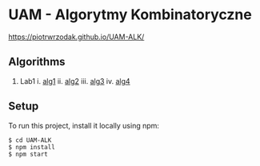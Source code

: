# UAM - Algorytmy Kombinatoryczne

https://piotrwrzodak.github.io/UAM-ALK/

## Algorithms
1. Lab1
  i. [alg1](https://github.com/piotrwrzodak/UAM-ALK/blob/master/src/components/Lab1/algorithms/alg1.js)
  ii. [alg2](https://github.com/piotrwrzodak/UAM-ALK/blob/master/src/components/Lab1/algorithms/alg2.js)
  iii. [alg3](https://github.com/piotrwrzodak/UAM-ALK/blob/master/src/components/Lab1/algorithms/alg3.js)
  iv. [alg4](https://github.com/piotrwrzodak/UAM-ALK/blob/master/src/components/Lab1/algorithms/alg4.js)

## Setup

To run this project, install it locally using npm:

```
$ cd UAM-ALK
$ npm install
$ npm start
```
